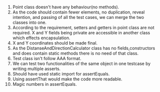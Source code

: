 

1. Point class doesn't have any behaviour(no methods).
2. As the code should contain fewer elements, no duplication, reveal intention, and passing of all the test cases, we can merge the two classes into one.
3. According to the requirement, setters and getters in point class are not required. X and Y fields being private are accessible in another class which effects encapsulation.
4. X and Y coordinates should be made final.
5. As the DistanseAndDirectionCalculator class has no fields,constructors and does contain static methods there is no need of that class.
6. Test class isn't follow AAA format. 
7. We can test two functionalities of the same object in one testcase by writing multiple asserts.
8. Should have used static import for assertEquals.
9. Using assertThat would make the code more readable.
10. Magic numbers in assertEquals.